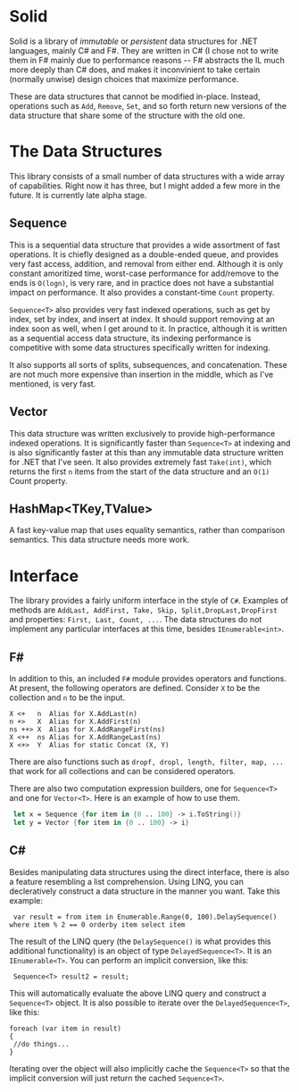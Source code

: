Solid
=====

Solid is a library of _immutable_ or _persistent_ data structures for .NET languages, mainly C# and F#. 
They are written in C# (I chose not to write them in F# mainly due to performance reasons -- F# abstracts the IL much more deeply than C# does, and makes it inconvinient to take certain (normally unwise) design choices that maximize performance. 

These are data structures that cannot be modified in-place. Instead, operations such as `Add`, `Remove`, `Set`, and so forth return new versions of the data structure that share some of the structure with the old one.

The Data Structures
===================
This library consists of a small number of data structures with a wide array of capabilities. Right now it has three, but I might added a few more in the future. It is currently late alpha stage.

Sequence<T>
-----------
This is a sequential data structure that provides a wide assortment of fast operations. It is chiefly designed as a double-ended queue, and provides very fast access, addition, and removal from either end. Although it is only constant amoritized time, worst-case performance for add/remove to the ends is `O(logn)`, is very rare, and in practice does not have a substantial impact on performance. It also provides a constant-time `Count` property.

`Sequence<T>` also provides very fast indexed operations, such as get by index, set by index, and insert at index. It should support removing at an index soon as well, when I get around to it. In practice, although it is written as a sequential access data structure, its indexing performance is competitive with some data structures specifically written for indexing.

It also supports all sorts of splits, subsequences, and concatenation. These are not much more expensive than insertion in the middle, which as I've mentioned, is very fast.

Vector<T>
---------
This data structure was written exclusively to provide high-performance indexed operations. It is significantly faster than `Sequence<T>` at indexing and is also significantly faster at this than any immutable data structure written for .NET that I've seen. It also provides extremely fast `Take(int)`, which returns the first `n` items from the start of the data structure and an `O(1)` Count property.

HashMap<TKey,TValue>
--------------------
A fast key-value map that uses equality semantics, rather than comparison semantics. This data structure needs more work.


Interface
===================
The library provides a fairly uniform interface in the style of `C#`. Examples of methods are `AddLast, AddFirst, Take, Skip, Split,DropLast,DropFirst` and properties: `First, Last, Count, ...`. The data structures do not implement any particular interfaces at this time, besides `IEnumerable<int>`.

F#
--

In addition to this, an included `F#` module provides operators and functions. At present, the following operators are defined. Consider `X` to be the collection and `n` to be the input.

    X <+   n  Alias for X.AddLast(n)
    n +>   X  Alias for X.AddFirst(n)
    ns ++> X  Alias for X.AddRangeFirst(ns)
    X <++  ns Alias for X.AddRangeLast(ns)
    X <+>  Y  Alias for static Concat (X, Y)

There are also functions such as `dropf, dropl, length, filter, map, ...` that work for all collections and can be considered operators.

There are also two computation expression builders, one for `Sequence<T>` and one for `Vector<T>`. Here is an example of how to use them.
```FSharp
 let x = Sequence {for item in {0 .. 100} -> i.ToString()}
 let y = Vector {for item in {0 .. 100} -> i}
```

C#
--
Besides manipulating data structures using the direct interface, there is also a feature resembling a list comprehension. Using LINQ, you can decleratively construct a data structure in the manner you want. Take this example:
```CSharp
 var result = from item in Enumerable.Range(0, 100).DelaySequence() where item % 2 == 0 orderby item select item
```
The result of the LINQ query (the `DelaySequence()` is what provides this additional functionality) is an object of type `DelayedSequence<T>`. It is an `IEnumerable<T>`. You can perform an implicit conversion, like this:
```CSharp
 Sequence<T> result2 = result;
```
This will automatically evaluate the above LINQ query and construct a `Sequence<T>` object. It is also possible to iterate over the `DelayedSequence<T>`, like this:
```CSharp
foreach (var item in result)
{
 //do things...
}
```
Iterating over the object will also implicitly cache the `Sequence<T>` so that the implicit conversion will just return the cached `Sequence<T>`.
